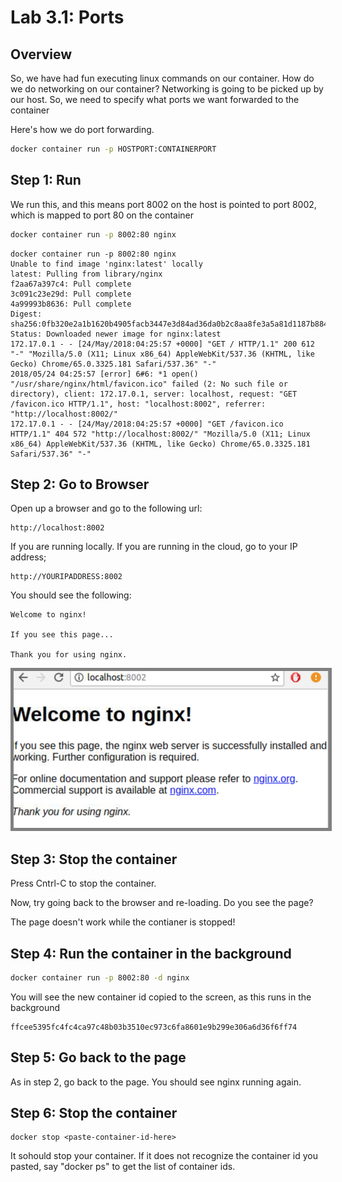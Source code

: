 Lab 3.1: Ports
============

## Overview

So, we have had fun executing linux commands on our container.   How do we do networking on our container?  Networking is
going to be picked up by our host.  So, we need to specify what ports we want forwarded to the container

Here's how we do port forwarding.

```bash
docker container run -p HOSTPORT:CONTAINERPORT

```


## Step 1: Run

We run this, and this means port 8002 on the host is pointed to port 8002, which is mapped to port 80 on the container

```bash
docker container run -p 8002:80 nginx
```

```console
docker container run -p 8002:80 nginx
Unable to find image 'nginx:latest' locally
latest: Pulling from library/nginx
f2aa67a397c4: Pull complete
3c091c23e29d: Pull complete
4a99993b8636: Pull complete
Digest: sha256:0fb320e2a1b1620b4905facb3447e3d84ad36da0b2c8aa8fe3a5a81d1187b884
Status: Downloaded newer image for nginx:latest
172.17.0.1 - - [24/May/2018:04:25:57 +0000] "GET / HTTP/1.1" 200 612 "-" "Mozilla/5.0 (X11; Linux x86_64) AppleWebKit/537.36 (KHTML, like Gecko) Chrome/65.0.3325.181 Safari/537.36" "-"
2018/05/24 04:25:57 [error] 6#6: *1 open() "/usr/share/nginx/html/favicon.ico" failed (2: No such file or directory), client: 172.17.0.1, server: localhost, request: "GET /favicon.ico HTTP/1.1", host: "localhost:8002", referrer: "http://localhost:8002/"
172.17.0.1 - - [24/May/2018:04:25:57 +0000] "GET /favicon.ico HTTP/1.1" 404 572 "http://localhost:8002/" "Mozilla/5.0 (X11; Linux x86_64) AppleWebKit/537.36 (KHTML, like Gecko) Chrome/65.0.3325.181 Safari/537.36" "-"

```

## Step 2: Go to Browser

Open up a browser and go to the following url:

```
http://localhost:8002
```

If you are running locally. If you are running in the cloud, go to your IP address;

```
http://YOURIPADDRESS:8002
```


You should see the following:

```console
Welcome to nginx!

If you see this page...

Thank you for using nginx.
```

<p><img src="../assets/images/3.1-nginx.png" style="border: 5px solid grey; max-width:100%;" /></p>


## Step 3: Stop the container

Press Cntrl-C to stop the container.

Now, try going back to the browser and re-loading. Do you see the page?

The page doesn't work while the contianer is stopped!

## Step 4: Run the container in the background

```bash
docker container run -p 8002:80 -d nginx
```

You will see the new container id copied to the screen, as this runs in the background

```console
ffcee5395fc4fc4ca97c48b03b3510ec973c6fa8601e9b299e306a6d36f6ff74
```

## Step 5: Go back to the page

As in step 2, go back to the page.  You should see nginx running again.

## Step 6:  Stop the container

``` 
docker stop <paste-container-id-here>
```

It sohould stop your container. If it does not recognize the container id you pasted, say "docker ps" to get the list of container ids.

